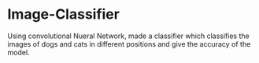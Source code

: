 # Image-Classifier
Using convolutional Nueral Network, made a classifier which classifies the images of dogs and cats in different positions and give the accuracy of the model.
